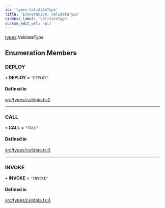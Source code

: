 ```yaml
---
id: 'types.ValidateType'
title: 'Enumeration: ValidateType'
sidebar_label: 'ValidateType'
custom_edit_url: null
---
```


[types](../namespaces/types.md).ValidateType

## Enumeration Members

### DEPLOY

• **DEPLOY** = `"DEPLOY"`

#### Defined in

[src/types/calldata.ts:2](https://github.com/starknet-io/starknet.js/blob/v5.19.5/src/types/calldata.ts#L2)

---

### CALL

• **CALL** = `"CALL"`

#### Defined in

[src/types/calldata.ts:3](https://github.com/starknet-io/starknet.js/blob/v5.19.5/src/types/calldata.ts#L3)

---

### INVOKE

• **INVOKE** = `"INVOKE"`

#### Defined in

[src/types/calldata.ts:4](https://github.com/starknet-io/starknet.js/blob/v5.19.5/src/types/calldata.ts#L4)
